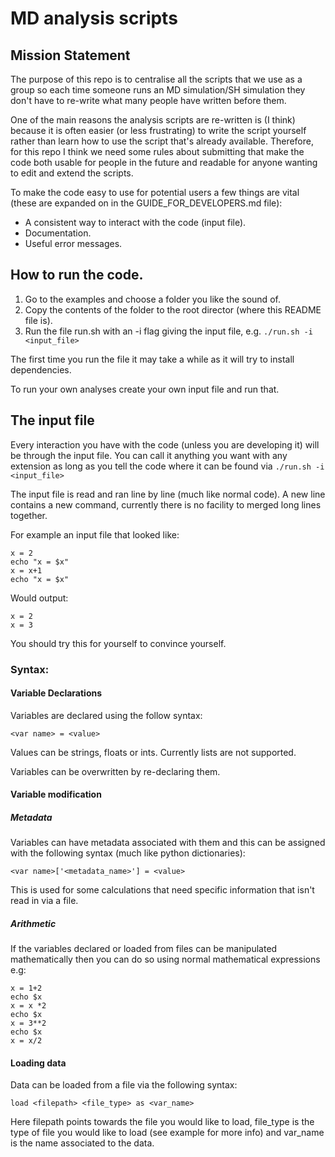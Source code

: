 # MD analysis scripts

## Mission Statement
The purpose of this repo is to centralise all the scripts that we use as a group so each time someone runs an MD simulation/SH simulation they don't have to re-write what many people have written before them.

One of the main reasons the analysis scripts are re-written is (I think) because it is often easier (or less frustrating) to write the script yourself rather than learn how to use the script that's already available. Therefore, for this repo I think we need some rules about submitting that make the code both usable for people in the future and readable for anyone wanting to edit and extend the scripts.

To make the code easy to use for potential users a few things are vital (these are expanded on in the GUIDE_FOR_DEVELOPERS.md file):
  * A consistent way to interact with the code (input file).
  * Documentation.
  * Useful error messages.


## How to run the code.

  1) Go to the examples and choose a folder you like the sound of.
  2) Copy the contents of the folder to the root director (where this README file is).
  3) Run the file run.sh with an -i flag giving the input file, e.g. `./run.sh -i <input_file>`

  The first time you run the file it may take a while as it will try to install dependencies.

  To run your own analyses create your own input file and run that.

## The input file

Every interaction you have with the code (unless you are developing it) will be through the input file. You can call it anything you want with any extension as long as you tell the code where it can be found via `./run.sh -i <input_file>`

The input file is read and ran line by line (much like normal code). A new line contains a new command, currently there is no facility to merged long lines together.

For example an input file that looked like:

```
x = 2
echo "x = $x"
x = x+1
echo "x = $x"
```

Would output:
```
x = 2
x = 3
```

You should try this for yourself to convince yourself.

### Syntax:
#### Variable Declarations
Variables are declared using the follow syntax:

```
<var name> = <value>
```

Values can be strings, floats or ints. Currently lists are not supported.

Variables can be overwritten by re-declaring them.

#### Variable modification
##### Metadata
Variables can have metadata associated with them and this can be assigned with the following syntax (much like python dictionaries):

```
<var name>['<metadata_name>'] = <value>
```

This is used for some calculations that need specific information that isn't read in via a file.
##### Arithmetic
If the variables declared or loaded from files can be manipulated mathematically then you can do so using normal mathematical expressions e.g:
```
x = 1+2
echo $x
x = x *2
echo $x
x = 3**2
echo $x
x = x/2
```

#### Loading data
Data can be loaded from a file via the following syntax:
```
load <filepath> <file_type> as <var_name>
```
Here filepath points towards the file you would like to load, file_type is the type of file you would like to load (see example for more info) and var_name is the name associated to the data.
